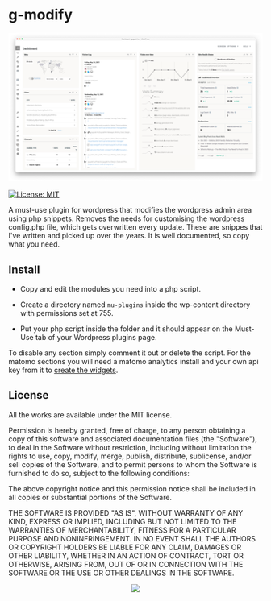 # g-modify

![MY wordpress admin area](img/wordpress-admin-area-1364x800.png)

[![License: MIT](https://img.shields.io/badge/License-MIT-red.svg)](https://opensource.org/licenses/MIT)

A must-use plugin for wordpress that modifies the wordpress admin area using php snippets. Removes the needs for customising the wordpress config.php file, which gets overwritten every update. These are snippes that I've written and picked up over the years. It is well documented, so copy what you need.

## Install

* Copy and edit the modules you need into a php script.

* Create a directory named `mu-plugins` inside the wp-content directory with permissions set at 755.

* Put your php script inside the folder and it should appear on the Must-Use tab of your Wordpress plugins page.

To disable any section simply comment it out or delete the script. For the matomo sections you will need a matomo analytics install and your own api key from it to [create the widgets](https://matomo.org/docs/embed-matomo-reports/).

## License

All the works are available under the MIT license.

Permission is hereby granted, free of charge, to any person obtaining a copy of this software and associated documentation files (the "Software"), to deal in the Software without restriction, including without limitation the rights to use, copy, modify, merge, publish, distribute, sublicense, and/or sell copies of the Software, and to permit persons to whom the Software is furnished to do so, subject to the following conditions:

The above copyright notice and this permission notice shall be included in all copies or substantial portions of the Software.

THE SOFTWARE IS PROVIDED "AS IS", WITHOUT WARRANTY OF ANY KIND, EXPRESS OR IMPLIED, INCLUDING BUT NOT LIMITED TO THE WARRANTIES OF MERCHANTABILITY, FITNESS FOR A PARTICULAR PURPOSE AND NONINFRINGEMENT. IN NO EVENT SHALL THE AUTHORS OR COPYRIGHT HOLDERS BE LIABLE FOR ANY CLAIM, DAMAGES OR OTHER LIABILITY, WHETHER IN AN ACTION OF CONTRACT, TORT OR OTHERWISE, ARISING FROM, OUT OF OR IN CONNECTION WITH THE SOFTWARE OR THE USE OR OTHER DEALINGS IN THE SOFTWARE.

<p align="center"><a href="https://gugulet.hu?src=github-repo"><img src="https://gugulet.hu/site/wp-content/uploads/logo-bottom-500x100-1.png" height="50"></a></p>
